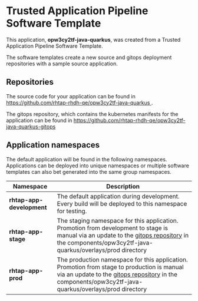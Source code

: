# Trusted Application Pipeline Software Template

This application, **opw3cy2tf-java-quarkus**, was created from a Trusted Application Pipeline Software Template.

The software templates create a new source and gitops deployment repositories with a sample source application. 

## Repositories

The source code for your application can be found in [https://github.com/rhtap-rhdh-qe/opw3cy2tf-java-quarkus ](https://github.com/rhtap-rhdh-qe/opw3cy2tf-java-quarkus ).
 
The gitops repository, which contains the kubernetes manifests for the application can be found in 
[https://github.com/rhtap-rhdh-qe/opw3cy2tf-java-quarkus-gitops ](https://github.com/rhtap-rhdh-qe/opw3cy2tf-java-quarkus-gitops ) 

## Application namespaces 

The default application will be found in the following namespaces. Applications can be deployed into unique namespaces or multiple software templates can also bet generated into the same group namespaces.  

|  Namespace   |  Description   |  
| -------- | -------- |   
| **rhtap-app-development** | The default application during development. Every build will be deployed to this namespace for testing. | 
| **rhtap-app-stage** | The staging namespace for this application. Promotion from development to stage is manual via an update to the [gitops repository](https://github.com/rhtap-rhdh-qe/opw3cy2tf-java-quarkus-gitops ) in the components/opw3cy2tf-java-quarkus/overlays/prod directory |  
| **rhtap-app-prod** | The production namespace for this application. Promotion from stage to production is manual via an update to the [gitops repository](https://github.com/rhtap-rhdh-qe/opw3cy2tf-java-quarkus-gitops ) in the components/opw3cy2tf-java-quarkus/overlays/prod directory | 